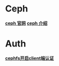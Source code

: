 
# Ceph
**[ceph 官网](https://ceph.io/)**
**[ceph 介绍](https://www.qikqiak.com/k8strain/storage/ceph/)**


# Auth
**[cephfs开启client端认证](http://www.yangguanjun.com/2017/07/01/cephfs-client-authentication/)**
